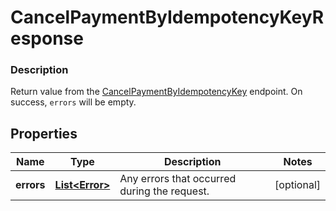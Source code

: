 
# CancelPaymentByIdempotencyKeyResponse

### Description

Return value from the [CancelPaymentByIdempotencyKey](#endpoint-payments-cancelpaymentbyidempotencykey) endpoint.  On success, `errors` will be empty.

## Properties
Name | Type | Description | Notes
------------ | ------------- | ------------- | -------------
**errors** | [**List&lt;Error&gt;**](Error.md) | Any errors that occurred during the request. |  [optional]



